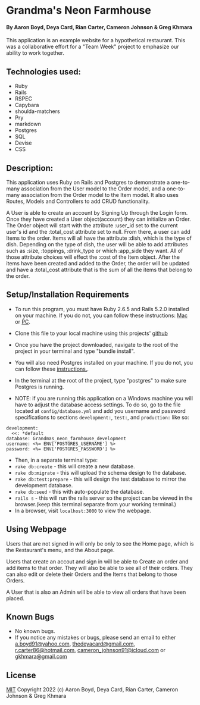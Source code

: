 # Grandma's Neon Farmhouse

#### By Aaron Boyd, Deya Card, Rian Carter, Cameron Johnson & Greg Khmara

This application is an example website for a hypothetical restaurant. This was a collaborative effort for a "Team Week" project to emphasize our ability to work together. 

## Technologies used:

* Ruby 
* Rails 
* RSPEC
* Capybara
* shoulda-matchers
* Pry
* markdown
* Postgres
* SQL
* Devise
* CSS 


## Description:
This application uses Ruby on Rails and Postgres to demonstrate a one-to-many association from the User model to the Order model, and a one-to-many association from the Order model to the Item model. It also uses Routes, Models and Controllers to add CRUD functionality.

A User is able to create an account by Signing Up through the Login form. Once they have created a User object(account) they can initialize an Order. The Order object will start with the attribute :user_id set to the current user's id and the :total_cost attribute set to null. From there, a user can add Items to the order. Items will all have the attribute :dish, which is the type of dish. Depending on the type of dish, the user will be able to add attributes such as :size, :toppings, :drink_type or which :app_side they want. All of those attribute choices will effect the :cost of the Item object. After the items have been created and added to the Order, the order will be updated and have a :total_cost attribute that is the sum of all the items that belong to the order.

## Setup/Installation Requirements

* To run this program, you must have Ruby 2.6.5 and Rails 5.2.0 installed on your machine. If you do not, you can follow these instructions: [Mac](https://www.learnhowtoprogram.com/ruby-and-rails-part-time/getting-started-with-ruby/installing-ruby-on-mac) or [PC](https://www.learnhowtoprogram.com/ruby-and-rails-part-time/getting-started-with-ruby/installing-ruby-on-windows).

* Clone this file to your local machine using this projects' [github](https://github.com/AaronDBoyd/Grandmas_Neon_Farmhouse)
* Once you have the project downloaded, navigate to the root of the project in your terminal and type "bundle install".
* You will also need Postgres installed on your machine. If you do not, you can follow these [instructions.](https://www.learnhowtoprogram.com/ruby-and-rails-part-time/getting-started-with-ruby/installing-postgres).
* In the terminal at the root of the project, type "postgres" to make sure Postgres is running.
* NOTE: if you are running this application on a Windows machine you will have to adjust the database access settings. To do so, go to the file located at `config/database.yml` and add you username and password specifications to sections `development:`, `test:`, and `production:` like so:
```
development:
  <<: *default
database: Grandmas_neon_farmhouse_development
username: <%= ENV['POSTGRES_USERNAME'] %> 
password: <%= ENV['POSTGRES_PASSWORD'] %> 
```

* Then, in a separate terminal type:
* `rake db:create` - this will create a new database.
* `rake db:migrate` - this will upload the schema design to the database.
* `rake db:test:prepare` - this will design the test database to mirror the development database.
* `rake db:seed` - this with auto-populate the database.
* `rails s` - this will run the rails server so the project can be viewed in the browser.(keep this terminal separate from your working terminal.)
* In a browser, visit `localhost:3000` to view the webpage.

## Using Webpage

Users that are not signed in will only be only to see the Home page, which is the Restaurant's menu, and the About page.

Users that create an accout and sign in will be able to Create an order and add items to that order. They will also be able to see all of their orders. They can also edit or delete their Orders and the Items that belong to those Orders.

A User that is also an Admin will be able to view all orders that have been placed. 

## Known Bugs

* No known bugs.
* If you notice any mistakes or bugs, please send an email to either a.boyd91@yahoo.com, thedeyacard@gmail.com, r.carter86@hotmail.com, cameron_johnson91@icloud.com or gkhmara@gmail.com

## License

[MIT](https://opensource.org/licenses/MIT)
Copyright 2022 (c) Aaron Boyd, Deya Card, Rian Carter, Cameron Johnson & Greg Khmara
